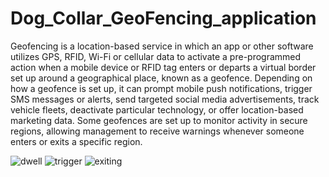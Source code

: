 # Dog_Collar_GeoFencing_application

Geofencing is a location-based service in which an app or other software utilizes GPS, RFID,
Wi-Fi or cellular data to activate a pre-programmed action when a mobile device or RFID tag
enters or departs a virtual border set up around a geographical place, known as a geofence.
Depending on how a geofence is set up, it can prompt mobile push notifications, trigger SMS
messages or alerts, send targeted social media advertisements, track vehicle fleets, deactivate
particular technology, or offer location-based marketing data. Some geofences are set up to
monitor activity in secure regions, allowing management to receive warnings whenever
someone enters or exits a specific region.


![dwell](https://github.com/shagunslokre/Dog_Collar_application/assets/43886895/ab775f38-0b67-4f8e-89ee-6b5f4aa37cfc)
![trigger](https://github.com/shagunslokre/Dog_Collar_application/assets/43886895/0e34595e-6371-44eb-ad7d-bdb64cd60bda)
![exiting](https://github.com/shagunslokre/Dog_Collar_application/assets/43886895/1994bf54-d9dd-4279-bdc5-c8e485d5c719)
